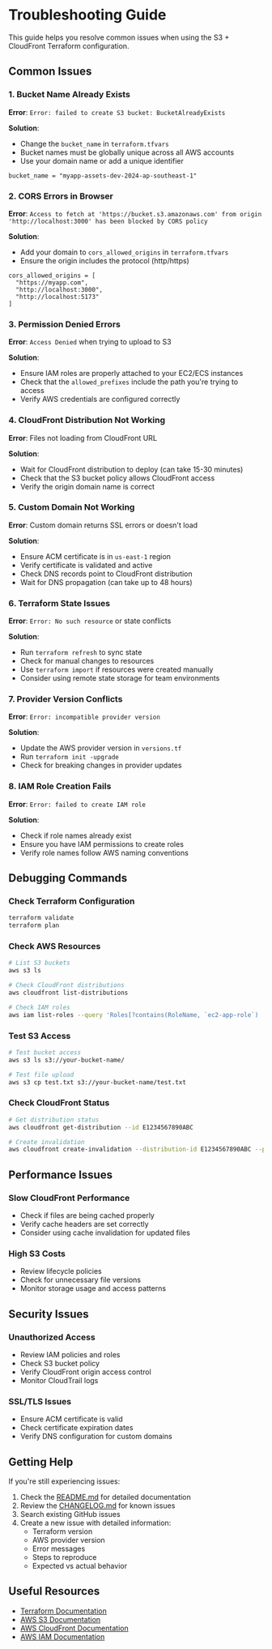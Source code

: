 <!-- @format -->

# Troubleshooting Guide

This guide helps you resolve common issues when using the S3 + CloudFront Terraform configuration.

## Common Issues

### 1. Bucket Name Already Exists

**Error**: `Error: failed to create S3 bucket: BucketAlreadyExists`

**Solution**:

- Change the `bucket_name` in `terraform.tfvars`
- Bucket names must be globally unique across all AWS accounts
- Use your domain name or add a unique identifier

```hcl
bucket_name = "myapp-assets-dev-2024-ap-southeast-1"
```

### 2. CORS Errors in Browser

**Error**: `Access to fetch at 'https://bucket.s3.amazonaws.com' from origin 'http://localhost:3000' has been blocked by CORS policy`

**Solution**:

- Add your domain to `cors_allowed_origins` in `terraform.tfvars`
- Ensure the origin includes the protocol (http/https)

```hcl
cors_allowed_origins = [
  "https://myapp.com",
  "http://localhost:3000",
  "http://localhost:5173"
]
```

### 3. Permission Denied Errors

**Error**: `Access Denied` when trying to upload to S3

**Solution**:

- Ensure IAM roles are properly attached to your EC2/ECS instances
- Check that the `allowed_prefixes` include the path you're trying to access
- Verify AWS credentials are configured correctly

### 4. CloudFront Distribution Not Working

**Error**: Files not loading from CloudFront URL

**Solution**:

- Wait for CloudFront distribution to deploy (can take 15-30 minutes)
- Check that the S3 bucket policy allows CloudFront access
- Verify the origin domain name is correct

### 5. Custom Domain Not Working

**Error**: Custom domain returns SSL errors or doesn't load

**Solution**:

- Ensure ACM certificate is in `us-east-1` region
- Verify certificate is validated and active
- Check DNS records point to CloudFront distribution
- Wait for DNS propagation (can take up to 48 hours)

### 6. Terraform State Issues

**Error**: `Error: No such resource` or state conflicts

**Solution**:

- Run `terraform refresh` to sync state
- Check for manual changes to resources
- Use `terraform import` if resources were created manually
- Consider using remote state storage for team environments

### 7. Provider Version Conflicts

**Error**: `Error: incompatible provider version`

**Solution**:

- Update the AWS provider version in `versions.tf`
- Run `terraform init -upgrade`
- Check for breaking changes in provider updates

### 8. IAM Role Creation Fails

**Error**: `Error: failed to create IAM role`

**Solution**:

- Check if role names already exist
- Ensure you have IAM permissions to create roles
- Verify role names follow AWS naming conventions

## Debugging Commands

### Check Terraform Configuration

```bash
terraform validate
terraform plan
```

### Check AWS Resources

```bash
# List S3 buckets
aws s3 ls

# Check CloudFront distributions
aws cloudfront list-distributions

# Check IAM roles
aws iam list-roles --query 'Roles[?contains(RoleName, `ec2-app-role`) || contains(RoleName, `ecs-task-app-role`)].RoleName'
```

### Test S3 Access

```bash
# Test bucket access
aws s3 ls s3://your-bucket-name/

# Test file upload
aws s3 cp test.txt s3://your-bucket-name/test.txt
```

### Check CloudFront Status

```bash
# Get distribution status
aws cloudfront get-distribution --id E1234567890ABC

# Create invalidation
aws cloudfront create-invalidation --distribution-id E1234567890ABC --paths "/*"
```

## Performance Issues

### Slow CloudFront Performance

- Check if files are being cached properly
- Verify cache headers are set correctly
- Consider using cache invalidation for updated files

### High S3 Costs

- Review lifecycle policies
- Check for unnecessary file versions
- Monitor storage usage and access patterns

## Security Issues

### Unauthorized Access

- Review IAM policies and roles
- Check S3 bucket policy
- Verify CloudFront origin access control
- Monitor CloudTrail logs

### SSL/TLS Issues

- Ensure ACM certificate is valid
- Check certificate expiration dates
- Verify DNS configuration for custom domains

## Getting Help

If you're still experiencing issues:

1. Check the [README.md](README.md) for detailed documentation
2. Review the [CHANGELOG.md](CHANGELOG.md) for known issues
3. Search existing GitHub issues
4. Create a new issue with detailed information:
   - Terraform version
   - AWS provider version
   - Error messages
   - Steps to reproduce
   - Expected vs actual behavior

## Useful Resources

- [Terraform Documentation](https://www.terraform.io/docs)
- [AWS S3 Documentation](https://docs.aws.amazon.com/s3/)
- [AWS CloudFront Documentation](https://docs.aws.amazon.com/cloudfront/)
- [AWS IAM Documentation](https://docs.aws.amazon.com/iam/)
